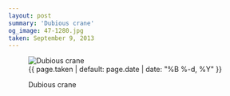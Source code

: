 ```yaml
---
layout: post
summary: 'Dubious crane'
og_image: 47-1280.jpg
taken: September 9, 2013
---
```


<figure class="post" data-src="{{ site.assets_url }}/{{ page.og_image }}">
<img alt="Dubious crane" sizes="(min-width: 700px) 50vw, calc(100vw - 2rem)" src="{{ site.assets_url }}/47-640.jpg" srcset="{{ site.assets_url }}/47-1280.jpg 1280w, {{ site.assets_url }}/47-960.jpg 960w, {{ site.assets_url }}/47-640.jpg 640w, {{ site.assets_url }}/47-320.jpg 320w"/>
<figcaption>
<time>{{ page.taken | default: page.date | date: "%B %-d, %Y" }}</time>
<p>Dubious crane</p>
</figcaption>
</figure>
